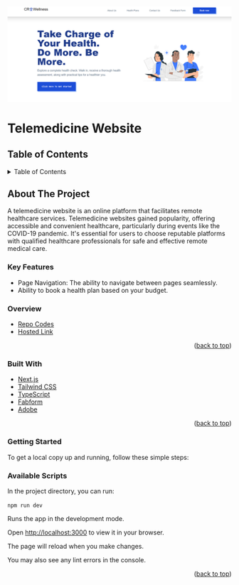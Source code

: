 <div id="top"></div>
<div align="center">
    <img src="./public/telemedicine-website.png">
</div>

# Telemedicine Website

## Table of Contents
<details>
  <summary>Table of Contents </summary>
  <ol>
    <li><a href="#about-the-project">About The Project</a>
        <ul>
            <li><a href="#overview">Overview</a></li>
            <li><a href="#key-features">Key Features</a></li>
        </ul>
    </li>
    <li><a href="#built-with">Built With</a></li>
    <li><a href="#getting-started">Getting Started</a></li>
    <li><a href="#available-scripts">Available Scripts</a></li>
  </ol>
</details>

## About The Project
A telemedicine website is an online platform that facilitates remote healthcare services. Telemedicine websites gained popularity, offering accessible and convenient healthcare, particularly during events like the COVID-19 pandemic. It's essential for users to choose reputable platforms with qualified healthcare professionals for safe and effective remote medical care.

### Key Features
- Page Navigation: The ability to navigate between pages seamlessly.
- Ability to book a health plan based on your budget.

### Overview

* [Repo Codes](https://github.com/ijayhub/Telemedicine)
* [Hosted Link](https://telemedicine-psi.vercel.app/)

<p align="right">(<a href="#top">back to top</a>)</p>

### Built With
- [Next.js](https://nextjs.org/)
- [Tailwind CSS](https://tailwindcss.com/)
- [TypeScript](https://www.typescriptlang.org/)
- [Fabform](https://fabform.io/)
- [Adobe](https://www.adobe.com/sensei/generative-ai/firefly.html)

<p align="right">(<a href="#top">back to top</a>)</p>

### Getting Started

To get a local copy up and running, follow these simple steps:

### Available Scripts

In the project directory, you can run:

`npm run dev`

Runs the app in the development mode.

Open [http://localhost:3000](http://localhost:3000) to view it in your browser.

The page will reload when you make changes.

You may also see any lint errors in the console.

<p align="right">(<a href="#top">back to top</a>)</p>





